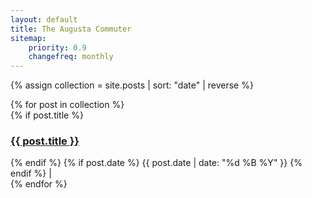 ```yaml
---
layout: default
title: The Augusta Commuter
sitemap:
    priority: 0.9
    changefreq: monthly
---
```


{% assign collection = site.posts | sort: "date" | reverse %}

<div class="list-group">
  {% for post in collection %}
  
  <div class="list-group-item">
    {% if post.title %} <a href="/augusta-commuter/{{ post.url }}"><h3>{{ post.title }}</h3></a> {% endif %}
    {% if post.date %} {{ post.date | date: "%d %B %Y" }} {% endif %}
    | <a href="http://metatheorem.org/augusta-comm uter/{{ post.url }}#disqus_thread"></a>
  </div>  
  {% endfor %}
  
</div>
